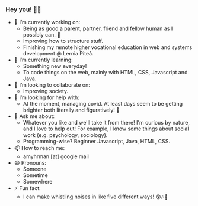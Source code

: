### Hey you! 👋😄

- 🔭 I’m currently working on:
  - Being as good a parent, partner, friend and fellow human as I possibly can. 🙏
  - Improving how to structure stuff.
  - Finishing my remote higher vocational education in web and systems development @ Lernia Piteå.
- 🌱 I’m currently learning:
  - Something new everyday!
  - To code things on the web, mainly with HTML, CSS, Javascript and Java.
- 👯 I’m looking to collaborate on:
  - Improving society.
- 🤔 I’m looking for help with:
  - At the moment, managing covid. At least days seem to be getting brighter both literally and figuratively! 🤞
- 💬 Ask me about:
  - Whatever you like and we'll take it from there! I'm curious by nature, and I love to help out! For example, I know some things about social work (e.g. psychology, sociology).
  - Programming-wise? Beginner Javascript, Java, HTML, CSS.
- 📫 How to reach me:
  - amyhrman [at] google mail
- 😄 Pronouns:
  - Someone
  - Sometime
  - Somewhere
- ⚡ Fun fact:
  - I can make whistling noises in like five different ways! 😙🎶🥳
